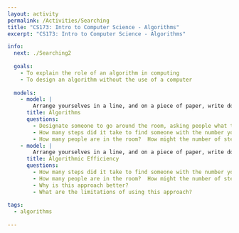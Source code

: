 ```yaml
---
layout: activity
permalink: /Activities/Searching
title: "CS173: Intro to Computer Science - Algorithms"
excerpt: "CS173: Intro to Computer Science - Algorithms"

info:
  next: ./Searching2
  
  goals: 
    - To explain the role of an algorithm in computing
    - To design an algorithm without the use of a computer
        
  models:
    - model: |
        Arrange yourselves in a line, and on a piece of paper, write down a whole number between 1 and N.       
      title: Algorithms
      questions:
        - Designate someone to go around the room, asking people what their number is.  Write down how many steps that person needs, and what information they have at any given time.  At each step, you can ask one person what their number is, and then you can ask if that is your number.
        - How many steps did it take to find someone with the number you guessed?
        - How many people are in the room?  How might the number of steps change if you had room with more people in it?
    - model: |
        Arrange yourselves in a line, and on a piece of paper, write down a whole number between 1 and N.  This time, arrange yourselves in increasing order by the number you've written down.  This time, you can ask someone what their number is, and if their number is larger or smaller than the one you have.
      title: Algorithmic Efficiency
      questions:
        - How many steps did it take to find someone with the number you guessed this time?
        - How many people are in the room?  How might the number of steps change if you had room with more people in it?
        - Why is this approach better?
        - What are the limitations of using this approach?
        
tags:
  - algorithms
  
---
```


